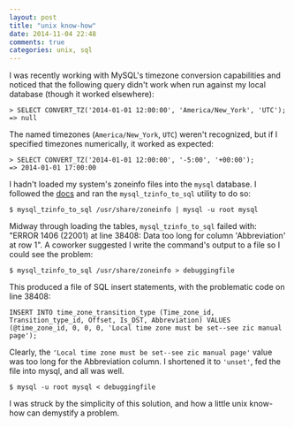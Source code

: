 ```yaml
---
layout: post
title: "unix know-how"
date: 2014-11-04 22:48
comments: true
categories: unix, sql
---
```

I was recently working with MySQL's timezone conversion capabilities and noticed that the following query didn't work when run against my local database (though it worked elsewhere):

    > SELECT CONVERT_TZ('2014-01-01 12:00:00', 'America/New_York', 'UTC');
    => null

The named timezones (`America/New_York`, `UTC`) weren't recognized, but if I specified timezones numerically, it worked as expected:

    > SELECT CONVERT_TZ('2014-01-01 12:00:00', '-5:00', '+00:00');
    => 2014-01-01 17:00:00

I hadn't loaded my system's zoneinfo files into the `mysql` database. I followed the [docs](http://dev.mysql.com/doc/refman/5.5/en/time-zone-support.html) and ran the `mysql_tzinfo_to_sql` utility to do so:

    $ mysql_tzinfo_to_sql /usr/share/zoneinfo | mysql -u root mysql

Midway through loading the tables, `mysql_tzinfo_to_sql` failed with: "ERROR 1406 (22001) at line 38408: Data too long for column 'Abbreviation' at row 1". A coworker suggested I write the command's output to a file so I could see the problem:

    $ mysql_tzinfo_to_sql /usr/share/zoneinfo > debuggingfile

This produced a file of SQL insert statements, with the problematic code on line 38408:

    INSERT INTO time_zone_transition_type (Time_zone_id, Transition_type_id, Offset, Is_DST, Abbreviation) VALUES (@time_zone_id, 0, 0, 0, 'Local time zone must be set--see zic manual page');

Clearly, the `'Local time zone must be set--see zic manual page'` value was too long for the Abbreviation column. I shortened it to `'unset'`, fed the file into mysql, and all was well.

    $ mysql -u root mysql < debuggingfile


I was struck by the simplicity of this solution, and how a little unix know-how can demystify a problem.
